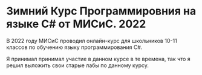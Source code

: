 # Зимний Курс Программировния на языке C# от МИСиС. 2022

В 2022 году МИСиС проводил онлайн-курс для школьников 10-11 классов по обучению языку программирования C#.

Я принимал принимал участие в данном курсе в те времена, так что я решил выложить свои старые лабы по данному курсу.
